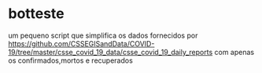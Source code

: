 # botteste
um pequeno script que simplifica os dados fornecidos por https://github.com/CSSEGISandData/COVID-19/tree/master/csse_covid_19_data/csse_covid_19_daily_reports com apenas os confirmados,mortos e recuperados
